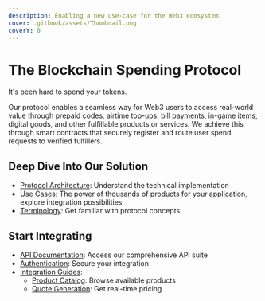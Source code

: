 ```yaml
---
description: Enabling a new use-case for the Web3 ecosystem.
cover: .gitbook/assets/Thumbnail.png
coverY: 0
---
```


# The Blockchain Spending Protocol

It's been hard to spend your tokens.

Our protocol enables a seamless way for Web3 users to access real-world value through prepaid codes, airtime top-ups, bill payments, in-game items, digital goods, and other fulfillable products or services. We achieve this through smart contracts that securely register and route user spend requests to verified fulfillers.

## Deep Dive Into Our Solution

* [Protocol Architecture](welcome/architecture/): Understand the technical implementation
* [Use Cases](welcome/use-cases.md): The power of thousands of products for your application, explore integration possibilities
* [Terminology](welcome/terminology.md): Get familiar with protocol concepts

## Start Integrating

* [API Documentation](bando-spending-api/api-reference.md): Access our comprehensive API suite
* [Authentication](bando-spending-api/authentication.md): Secure your integration
* [Integration Guides](bando-spending-api/guides/):
  * [Product Catalog](bando-spending-api/guides/get-available-products.md): Browse available products
  * [Quote Generation](bando-spending-api/guides/get-a-quote.md): Get real-time pricing
